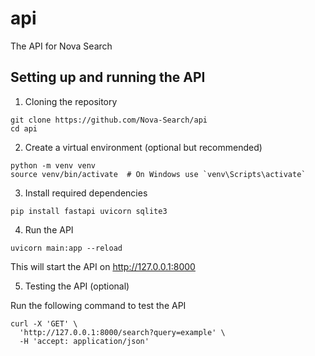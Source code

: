 # api
The API for Nova Search

## Setting up and running the API

1. Cloning the repository
```
git clone https://github.com/Nova-Search/api
cd api
```

2. Create a virtual environment (optional but recommended)
```
python -m venv venv
source venv/bin/activate  # On Windows use `venv\Scripts\activate`
```

3. Install required dependencies
```
pip install fastapi uvicorn sqlite3
```

4. Run the API
```
uvicorn main:app --reload
```

This will start the API on http://127.0.0.1:8000

5. Testing the API (optional)

Run the following command to test the API

```
curl -X 'GET' \
  'http://127.0.0.1:8000/search?query=example' \
  -H 'accept: application/json'
```
